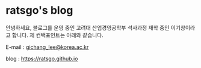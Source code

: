 # ratsgo's blog

안녕하세요, 블로그를 운영 중인 고려대 산업경영공학부 석사과정 재학 중인 이기창이라고 합니다. 제 컨택포인트는 아래와 같습니다.

E-mail : gichang_lee@korea.ac.kr

blog : https://ratsgo.github.io
